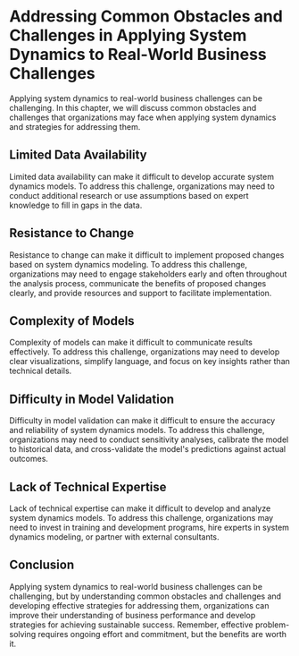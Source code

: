# Addressing Common Obstacles and Challenges in Applying System Dynamics to Real-World Business Challenges

Applying system dynamics to real-world business challenges can be challenging. In this chapter, we will discuss common obstacles and challenges that organizations may face when applying system dynamics and strategies for addressing them.

Limited Data Availability
-------------------------

Limited data availability can make it difficult to develop accurate system dynamics models. To address this challenge, organizations may need to conduct additional research or use assumptions based on expert knowledge to fill in gaps in the data.

Resistance to Change
--------------------

Resistance to change can make it difficult to implement proposed changes based on system dynamics modeling. To address this challenge, organizations may need to engage stakeholders early and often throughout the analysis process, communicate the benefits of proposed changes clearly, and provide resources and support to facilitate implementation.

Complexity of Models
--------------------

Complexity of models can make it difficult to communicate results effectively. To address this challenge, organizations may need to develop clear visualizations, simplify language, and focus on key insights rather than technical details.

Difficulty in Model Validation
------------------------------

Difficulty in model validation can make it difficult to ensure the accuracy and reliability of system dynamics models. To address this challenge, organizations may need to conduct sensitivity analyses, calibrate the model to historical data, and cross-validate the model's predictions against actual outcomes.

Lack of Technical Expertise
---------------------------

Lack of technical expertise can make it difficult to develop and analyze system dynamics models. To address this challenge, organizations may need to invest in training and development programs, hire experts in system dynamics modeling, or partner with external consultants.

Conclusion
----------

Applying system dynamics to real-world business challenges can be challenging, but by understanding common obstacles and challenges and developing effective strategies for addressing them, organizations can improve their understanding of business performance and develop strategies for achieving sustainable success. Remember, effective problem-solving requires ongoing effort and commitment, but the benefits are worth it.
